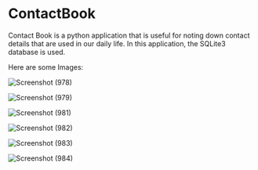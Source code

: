 # ContactBook

Contact Book is a python application that is useful for noting down contact details that are used in our daily life. In this application, the SQLite3 database is used. 

Here are some Images:

![Screenshot (978)](https://user-images.githubusercontent.com/65109281/171905581-c5611709-eb12-4b43-911d-391c086bc60f.png)

![Screenshot (979)](https://user-images.githubusercontent.com/65109281/171905585-69420096-3604-40e5-b9ff-223505c30e95.png)

![Screenshot (981)](https://user-images.githubusercontent.com/65109281/171905586-c9303b97-8afd-4165-b6bf-404f0aec7039.png)

![Screenshot (982)](https://user-images.githubusercontent.com/65109281/171905587-34550fa5-dd8a-44a5-99a7-a67bb3fd0638.png)

![Screenshot (983)](https://user-images.githubusercontent.com/65109281/171905574-6c291ed0-8ba2-42cd-9237-24549fdb96a7.png)

![Screenshot (984)](https://user-images.githubusercontent.com/65109281/171905579-af4061d9-13b8-4521-b3cd-cde6aacd7132.png)


